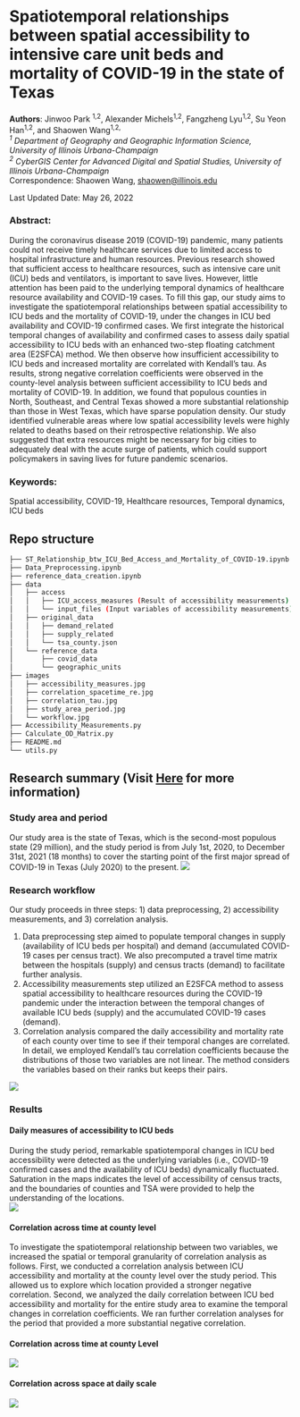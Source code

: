 # Spatiotemporal relationships between spatial accessibility to intensive care unit beds and mortality of COVID-19 in the state of Texas

**Authors**: Jinwoo Park <sup>1,2</sup>, Alexander Michels<sup>1,2</sup>, Fangzheng Lyu<sup>1,2</sup>, Su Yeon Han<sup>1,2</sup>, and Shaowen Wang<sup>1,2,*</sup> <br>
<sup>1</sup> Department of Geography and Geographic Information Science, University of Illinois Urbana-Champaign <br>
<sup>2</sup> CyberGIS Center for Advanced Digital and Spatial Studies, University of Illinois Urbana-Champaign <br>
<sup>*</sup> Correspondence: Shaowen Wang, shaowen@illinois.edu <br>

Last Updated Date: May 26, 2022

### Abstract:
During the coronavirus disease 2019 (COVID-19) pandemic, many patients could not receive timely healthcare services due to limited access to hospital infrastructure and human resources. Previous research showed that sufficient access to healthcare resources, such as intensive care unit (ICU) beds and ventilators, is important to save lives. However, little attention has been paid to the underlying temporal dynamics of healthcare resource availability and COVID-19 cases. To fill this gap, our study aims to investigate the spatiotemporal relationships between spatial accessibility to ICU beds and the mortality of COVID-19, under the changes in ICU bed availability and COVID-19 confirmed cases. We first integrate the historical temporal changes of availability and confirmed cases to assess daily spatial accessibility to ICU beds with an enhanced two-step floating catchment area (E2SFCA) method. We then observe how insufficient accessibility to ICU beds and increased mortality are correlated with Kendall’s tau. As results, strong negative correlation coefficients were observed in the county-level analysis between sufficient accessibility to ICU beds and mortality of COVID-19. In addition, we found that populous counties in North, Southeast, and Central Texas showed a more substantial relationship than those in West Texas, which have sparse population density. Our study identified vulnerable areas where low spatial accessibility levels were highly related to deaths based on their retrospective relationship. We also suggested that extra resources might be necessary for big cities to adequately deal with the acute surge of patients, which could support policymakers in saving lives for future pandemic scenarios. 

### Keywords:
Spatial accessibility, COVID-19, Healthcare resources, Temporal dynamics, ICU beds

## Repo structure
```bash
├── ST_Relationship_btw_ICU_Bed_Access_and_Mortality_of_COVID-19.ipynb (General procedure of study)
├── Data_Preprocessing.ipynb 
├── reference_data_creation.ipynb
├── data
│   ├── access
│   │   ├── ICU_access_measures (Result of accessibility measurements)
│   │   └── input_files (Input variables of accessibility measurements)
│   ├── original_data
│   │   ├── demand_related
│   │   ├── supply_related
│   │   └── tsa_county.json
│   └── reference_data
│       ├── covid_data
│       └── geographic_units
├── images
│   ├── accessibility_measures.jpg
│   ├── correlation_spacetime_re.jpg
│   ├── correlation_tau.jpg
│   ├── study_area_period.jpg
│   └── workflow.jpg
├── Accessibility_Measurements.py
├── Calculate_OD_Matrix.py
├── README.md
└── utils.py
```
## Research summary (Visit [Here](ST_Relationship_btw_ICU_Bed_Access_and_Mortality_of_COVID-19.ipynb) for more information)
### Study area and period
Our study area is the state of Texas, which is the second-most populous state (29 million), and the study period is from July 1st, 2020, to December 31st, 2021 (18 months) to cover the starting point of the first major spread of COVID-19 in Texas (July 2020) to the present.
![](./images/study_area_period.jpg)

### Research workflow
Our study proceeds in three steps: 1) data preprocessing, 2) accessibility measurements, and 3) correlation analysis. 
1. Data preprocessing step aimed to populate temporal changes in supply (availability of ICU beds per hospital) and demand (accumulated COVID-19 cases per census tract). We also precomputed a travel time matrix between the hospitals (supply) and census tracts (demand) to facilitate further analysis. <br>
2. Accessibility measurements step utilized an E2SFCA method to assess spatial accessibility to healthcare resources during the COVID-19 pandemic under the interaction between the temporal changes of available ICU beds (supply) and the accumulated COVID-19 cases (demand).
3. Correlation analysis compared the daily accessibility and mortality rate of each county over time to see if their temporal changes are correlated. In detail, we employed Kendall’s tau correlation coefficients because the distributions of those two variables are not linear. The method considers the variables based on their ranks but keeps their pairs. 

![](./images/workflow.jpg)

### Results
#### Daily measures of accessibility to ICU beds
During the study period, remarkable spatiotemporal changes in ICU bed accessibility were detected as the underlying variables (i.e., COVID-19 confirmed cases and the availability of ICU beds) dynamically fluctuated. Saturation in the maps indicates the level of accessibility of census tracts, and the boundaries of counties and TSA were provided to help the understanding of the locations.  
![](./images/accessibility_measures.jpg)

#### Correlation across time at county level
To investigate the spatiotemporal relationship between two variables, we increased the spatial or temporal granularity of correlation analysis as follows. First, we conducted a correlation analysis between ICU accessibility and mortality at the county level over the study period. This allowed us to explore which location provided a stronger negative correlation. Second, we analyzed the daily correlation between ICU bed accessibility and mortality for the entire study area to examine the temporal changes in correlation coefficients. We ran further correlation analyses for the period that provided a more substantial negative correlation. 
#### Correlation across time at county Level
![](./images/correlation_tau.jpg)

#### Correlation across space at daily scale
![](./images/correlation_spacetime_re.jpg)

